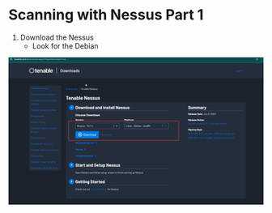 

# Scanning with Nessus Part 1

1. Download the Nessus
	- Look for the Debian
	
![Alt](../Images/Nessus_Debian.png)
